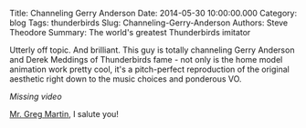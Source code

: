 Title: Channeling Gerry Anderson
Date: 2014-05-30 10:00:00.000
Category: blog
Tags: thunderbirds
Slug: Channeling-Gerry-Anderson
Authors: Steve Theodore
Summary: The world's greatest Thunderbirds imitator

Utterly off topic.  And brilliant.  This guy is totally channeling Gerry Anderson and Derek Meddings of Thunderbirds fame - not only is the home model animation work pretty cool, it's a pitch-perfect reproduction of the original aesthetic right down to the music choices and ponderous VO.  
  
*Missing video*

  
[Mr. Greg Martin](https://www.youtube.com/channel/UCXrNQKFtJYX63eJtUQz1jJA), I salute you!  


  


  


